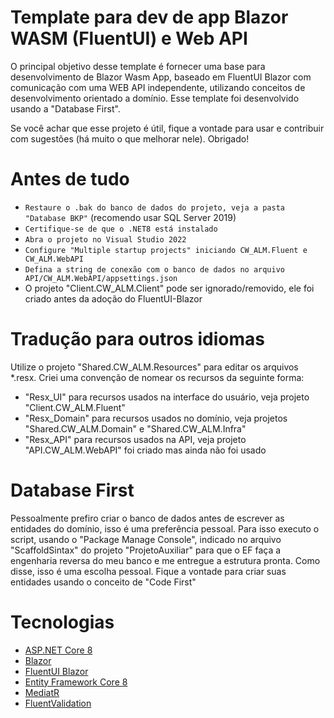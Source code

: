 # Template para dev de app Blazor WASM (FluentUI) e Web API

O principal objetivo desse template é fornecer uma base para desenvolvimento de Blazor Wasm App, baseado em FluentUI Blazor com comunicação com uma WEB API independente, utilizando conceitos de desenvolvimento orientado a domínio. Esse template foi desenvolvido usando a "Database First".

Se você achar que esse projeto é útil, fique a vontade para usar e contribuir com sugestões (há muito o que melhorar nele). Obrigado!

# Antes de tudo
 * `Restaure o .bak do banco de dados do projeto, veja a pasta "Database BKP"` (recomendo usar SQL Server 2019)
 * `Certifique-se de que o .NET8 está instalado`
 * `Abra o projeto no Visual Studio 2022`
 * `Configure "Multiple startup projects" iniciando CW_ALM.Fluent e CW_ALM.WebAPI`
 * `Defina a string de conexão com o banco de dados no arquivo API/CW_ALM.WebAPI/appsettings.json`
 * O projeto "Client.CW_ALM.Client" pode ser ignorado/removido, ele foi criado antes da adoção do FluentUI-Blazor

# Tradução para outros idiomas
Utilize o projeto "Shared.CW_ALM.Resources" para editar os arquivos *.resx. Criei uma convenção de nomear os recursos da seguinte forma: 
* "Resx_UI" para recursos usados na interface do usuário, veja projeto "Client.CW_ALM.Fluent"
* "Resx_Domain" para recursos usados no domínio, veja projetos "Shared.CW_ALM.Domain" e "Shared.CW_ALM.Infra"
* "Resx_API" para recursos usados na API, veja projeto "API.CW_ALM.WebAPI" foi criado mas ainda não foi usado

# Database First
Pessoalmente prefiro criar o banco de dados antes de escrever as entidades do domínio, isso é uma preferência pessoal. Para isso executo o script, usando o "Package Manage Console", indicado no arquivo "ScaffoldSintax" do projeto "ProjetoAuxiliar" para que o EF faça a engenharia reversa do meu banco e me entregue a estrutura pronta. Como disse, isso é uma escolha pessoal. Fique a vontade para criar suas entidades usando o conceito de "Code First"

# Tecnologias
* [ASP.NET Core 8](https://docs.microsoft.com/en-us/aspnet/core/introduction-to-aspnet-core)
* [Blazor](https://dotnet.microsoft.com/en-us/apps/aspnet/web-apps/blazor)
* [FluentUI Blazor](https://github.com/microsoft/fluentui-blazor?tab=readme-ov-file)
* [Entity Framework Core 8](https://docs.microsoft.com/en-us/ef/core/)
* [MediatR](https://github.com/jbogard/MediatR)
* [FluentValidation](https://fluentvalidation.net/)

